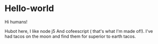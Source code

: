 # Hello-world

Hi humans!

Hubot here, I like node j5 And cofeescript ( that's what I'm made of!).
I've had tacos on the moon and find them for superior to earth tacos.
